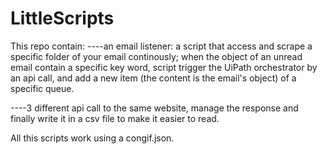 # LittleScripts

This repo contain:
----an email listener: a script that access and scrape a specific folder of your email continously; when the object of an unread email contain a specific key word, script trigger the UiPath orchestrator by an api call, and add a new item (the content is the email's object) of a specific queue.

----3 different api call to the same website, manage the response and finally write it in a csv file to make it easier to read.

All this scripts work using a congif.json.
